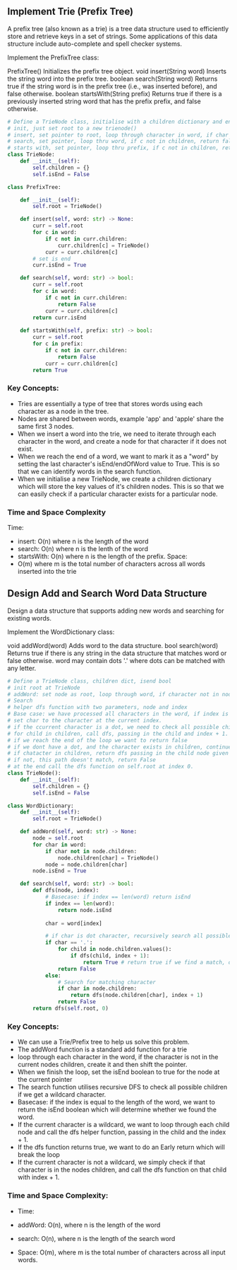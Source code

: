 ## Implement Trie (Prefix Tree)
A prefix tree (also known as a trie) is a tree data structure used to efficiently store and retrieve keys in a set of strings. Some applications of this data structure include auto-complete and spell checker systems.

Implement the PrefixTree class:

PrefixTree() Initializes the prefix tree object.
void insert(String word) Inserts the string word into the prefix tree.
boolean search(String word) Returns true if the string word is in the prefix tree (i.e., was inserted before), and false otherwise.
boolean startsWith(String prefix) Returns true if there is a previously inserted string word that has the prefix prefix, and false otherwise.

```python
# Define a TrieNode class, initialise with a children dictionary and endOfWord boolean as false
# init, just set root to a new trienode()
# insert, set pointer to root, loop through character in word, if char not in current.children, create a trienode. Move the pointer. When out of loop set end of word bool
# search, set pointer, loop thru word, if c not in children, return false, if finish loop, return end of word bool
# starts with, set pointer, loop thru prefix, if c not in children, return false, move pointer, if finish return true
class TrieNode:
    def __init__(self):
        self.children = {}
        self.isEnd = False

class PrefixTree:

    def __init__(self):
        self.root = TrieNode()

    def insert(self, word: str) -> None:
        curr = self.root
        for c in word:
            if c not in curr.children:
                curr.children[c] = TrieNode()
            curr = curr.children[c]
        # set is end
        curr.isEnd = True

    def search(self, word: str) -> bool:
        curr = self.root
        for c in word:
            if c not in curr.children:
                return False
            curr = curr.children[c]
        return curr.isEnd
        
    def startsWith(self, prefix: str) -> bool:
        curr = self.root
        for c in prefix:
            if c not in curr.children:
                return False
            curr = curr.children[c]
        return True
```

### Key Concepts:
- Tries are essentially a type of tree that stores words using each character as a node in the tree. 
- Nodes are shared between words, example 'app' and 'apple' share the same first 3 nodes. 
- When we insert a word into the trie, we need to iterate through each character in the word, and create a node for that character if it does not exist. 
- When we reach the end of a word, we want to mark it as a "word" by setting the last character's isEnd/endOfWord value to True. This is so that we can identify words in the search function. 
- When we initialise a new TrieNode, we create a children dictionary which will store the key values of it's children nodes. This is so that we can easily check if a particular character exists for a particular node. 

### Time and Space Complexity
Time:
- insert: O(n) where n is the length of the word
- search: O(n) where n is the lenth of the word
- startsWith: O(n) where n is the length of the prefix. 
Space: 
- O(m) where m is the total number of characters across all words inserted into the trie

## Design Add and Search Word Data Structure
Design a data structure that supports adding new words and searching for existing words.

Implement the WordDictionary class:

void addWord(word) Adds word to the data structure.
bool search(word) Returns true if there is any string in the data structure that matches word or false otherwise. word may contain dots '.' where dots can be matched with any letter.

```python
# Define a TrieNode class, children dict, isend bool
# init root at TrieNode
# addWord: set node as root, loop through word, if character not in node children, create child node using character as key. Set the node to the child node. at the end set isEnd
# Search
# helper dfs function with two parameters, node and index
# Base case: we have processed all characters in the word, if index is equal to len of word, return node is end 
# set char to the character at the current index. 
# if the ccurrent character is a dot, we need to check all possible children
# for child in children, call dfs, passing in the child and index + 1. If true return True immediately
# if we reach the end of the loop we want to return false
# if we dont have a dot, and the character exists in children, continue searching
# if chatacter in children, return dfs passing in the child node given char and index + 1
# if not, this path doesn't match, return False
# at the end call the dfs function on self.root at index 0. 
class TrieNode():
    def __init__(self):
        self.children = {}
        self.isEnd = False

class WordDictionary:
    def __init__(self):
        self.root = TrieNode()        

    def addWord(self, word: str) -> None:
        node = self.root
        for char in word:
            if char not in node.children:
                node.children[char] = TrieNode()
            node = node.children[char]
        node.isEnd = True        

    def search(self, word: str) -> bool:
        def dfs(node, index):
            # Basecase: if index == len(word) return isEnd
            if index == len(word):
                return node.isEnd
            
            char = word[index]

            # if char is dot character, recursively search all possible paths
            if char == '.':
                for child in node.children.values():
                    if dfs(child, index + 1):
                        return True # return true if we find a match, otherwise keep looking through children
                return False
            else:
                # Search for matching character
                if char in node.children:
                    return dfs(node.children[char], index + 1)
                return False
        return dfs(self.root, 0)
```

### Key Concepts:
- We can use a Trie/Prefix tree to help us solve this problem. 
- The addWord function is a standard add function for a trie
- loop through each character in the word, if the character is not in the current nodes children, create it and then shift the pointer.
- When we finish the loop, set the isEnd boolean to true for the node at the current pointer
- The search function utilises recursive DFS to check all possible children if we get a wildcard character. 
- Basecase: if the index is equal to the length of the word, we want to return the isEnd boolean which will determine whether we found the word. 
- If the current character is a wildcard, we want to loop through each child node and call the dfs helper function, passing in the child and the index + 1. 
- If the dfs function returns true, we want to do an Early return which will break the loop
- If the current character is not a wildcard, we simply check if that character is in the nodes children, and call the dfs function on that child with index + 1. 

### Time and Space Complexity:
- Time: 
- addWord: O(n), where n is the length of the word
- search: O(n), where n is the length of the search word

- Space: O(m), where m is the total number of characters across all input words. 